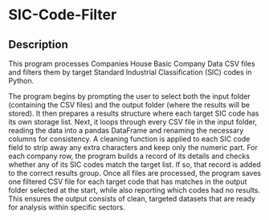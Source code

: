 # SIC-Code-Filter

## Description

This program processes Companies House Basic Company Data CSV files and filters them by target Standard Industrial Classification (SIC) codes in Python. 

The program begins by prompting the user to select both the input folder (containing the CSV files) and the output folder (where the results will be stored). It then prepares a results structure where each target SIC code has its own storage list. Next, it loops through every CSV file in the input folder, reading the data into a pandas DataFrame and renaming the necessary columns for consistency. A cleaning function is applied to each SIC code field to strip away any extra characters and keep only the numeric part. For each company row, the program builds a record of its details and checks whether any of its SIC codes match the target list. If so, that record is added to the correct results group. Once all files are processed, the program saves one filtered CSV file for each target code that has matches in the output folder selected at the start, while also reporting which codes had no results. This ensures the output consists of clean, targeted datasets that are ready for analysis within specific sectors.


